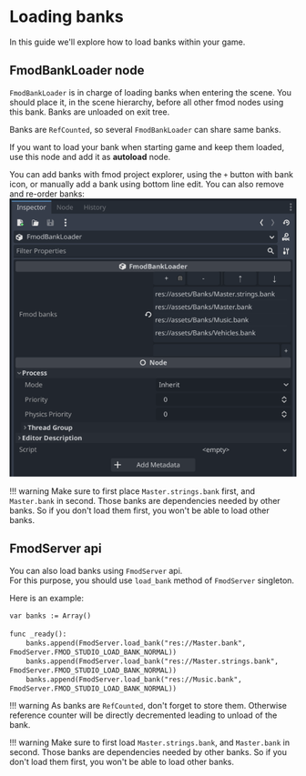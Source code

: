 # Loading banks

In this guide we'll explore how to load banks within your game.  

## FmodBankLoader node

`FmodBankLoader` is in charge of loading banks when entering the scene. You should place it, in the scene hierarchy,
before all other fmod nodes using this bank. Banks are unloaded on exit tree.  

Banks are `RefCounted`, so several `FmodBankLoader` can share same banks.

If you want to load your bank when starting game and keep them loaded, use this node and add it as **autoload** node.  

You can add banks with fmod project explorer, using the `+` button with bank icon, or manually add a bank using bottom
line edit. You can also remove and re-order banks:  
![fmod-bank-image]

!!! warning
Make sure to first place `Master.strings.bank` first, and `Master.bank` in second. Those banks are dependencies needed
by other banks. So if you don't load them first, you won't be able to load other banks.

## FmodServer api

You can also load banks using `FmodServer` api.  
For this purpose, you should use `load_bank` method of `FmodServer` singleton.  

Here is an example:  
```gdscript
var banks := Array()

func _ready():
    banks.append(FmodServer.load_bank("res://Master.bank", FmodServer.FMOD_STUDIO_LOAD_BANK_NORMAL))
    banks.append(FmodServer.load_bank("res://Master.strings.bank", FmodServer.FMOD_STUDIO_LOAD_BANK_NORMAL))
    banks.append(FmodServer.load_bank("res://Music.bank", FmodServer.FMOD_STUDIO_LOAD_BANK_NORMAL))
```

!!! warning
As banks are `RefCounted`, don't forget to store them. Otherwise reference counter will be directly decremented leading
to unload of the bank.

!!! warning
Make sure to first load `Master.strings.bank`, and `Master.bank` in second. Those banks are dependencies needed by other
banks. So if you don't load them first, you won't be able to load other banks.

[fmod-bank-image]: ./assets/fmod-bank.png